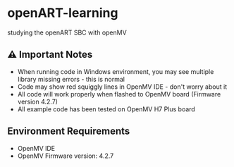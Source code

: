 # openART-learning
studying the openART SBC with openMV

## ⚠️ Important Notes
- When running code in Windows environment, you may see multiple library missing errors - this is normal
- Code may show red squiggly lines in OpenMV IDE - don't worry about it
- All code will work properly when flashed to OpenMV board (Firmware version 4.2.7)
- All example code has been tested on OpenMV H7 Plus board

## Environment Requirements
- OpenMV IDE
- OpenMV Firmware version: 4.2.7

